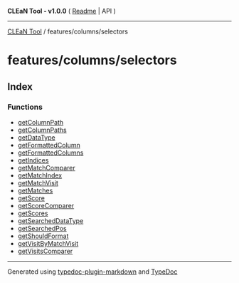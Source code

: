 **CLEaN Tool - v1.0.0** ( [Readme](../../../README.md) \| API )

***

[CLEaN Tool](../../../modules.md) / features/columns/selectors

# features/columns/selectors

## Index

### Functions

- [getColumnPath](functions/getColumnPath.md)
- [getColumnPaths](functions/getColumnPaths.md)
- [getDataType](functions/getDataType.md)
- [getFormattedColumn](functions/getFormattedColumn.md)
- [getFormattedColumns](functions/getFormattedColumns.md)
- [getIndices](functions/getIndices.md)
- [getMatchComparer](functions/getMatchComparer.md)
- [getMatchIndex](functions/getMatchIndex.md)
- [getMatchVisit](functions/getMatchVisit.md)
- [getMatches](functions/getMatches.md)
- [getScore](functions/getScore.md)
- [getScoreComparer](functions/getScoreComparer.md)
- [getScores](functions/getScores.md)
- [getSearchedDataType](functions/getSearchedDataType.md)
- [getSearchedPos](functions/getSearchedPos.md)
- [getShouldFormat](functions/getShouldFormat.md)
- [getVisitByMatchVisit](functions/getVisitByMatchVisit.md)
- [getVisitsComparer](functions/getVisitsComparer.md)

***

Generated using [typedoc-plugin-markdown](https://www.npmjs.com/package/typedoc-plugin-markdown) and [TypeDoc](https://typedoc.org/)

